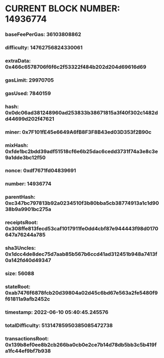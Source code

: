 # CURRENT BLOCK NUMBER: 14936774

### baseFeePerGas: 36103808862
### difficulty: 14762756824330061
### extraData: 0x466c6578706f6f6c2f53322f484b202d204d69616d69
### gasLimit: 29970705
### gasUsed: 7840159
### hash: 0x0dc06ad381248960ad253833b38671815a3f40f302c1482dd44699d202f47621
### miner: 0x7F101fE45e6649A6fB8F3F8B43ed03D353f2B90c
### mixHash: 0xfde1bc2bdd39adf51518cf6e6b25dac6cedd3731f74a3e8c3e9a1dde3bc12f50
### nonce: 0xdf7671fd04839691
### number: 14936774
### parentHash: 0xc347bc797813b92a0234510f3b80bba5cb38774913a1c1d9038b9a9901bc275a
### receiptsRoot: 0x308ffe813fecd53caf1017911fe0dd4cbf87e944443f98d0170647a76244a785
### sha3Uncles: 0x1dcc4de8dec75d7aab85b567b6ccd41ad312451b948a7413f0a142fd40d49347
### size: 56088
### stateRoot: 0xab7476f6878fcb20d39804a02d45c6bd67e563a2fe5480f9f61811a9afb2452c
### timestamp: 2022-06-10 05:40:45.245576
### totalDifficulty: 51314785950385085472738
### transactionsRoot: 0x139b8ef0ee8b2cb266ba0cb0e2ce7b14d78db5bb3c5b419fa1fc44ef9bf7b938
